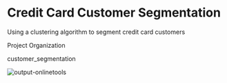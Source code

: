 Credit Card Customer Segmentation
==============================

Using a clustering algorithm to segment credit card customers

Project Organization

customer_segmentation

![output-onlinetools](https://github.com/nis-23/Customer-Segmentation/assets/55850453/50954bfd-6d6d-498e-b59d-51f92581312b)

